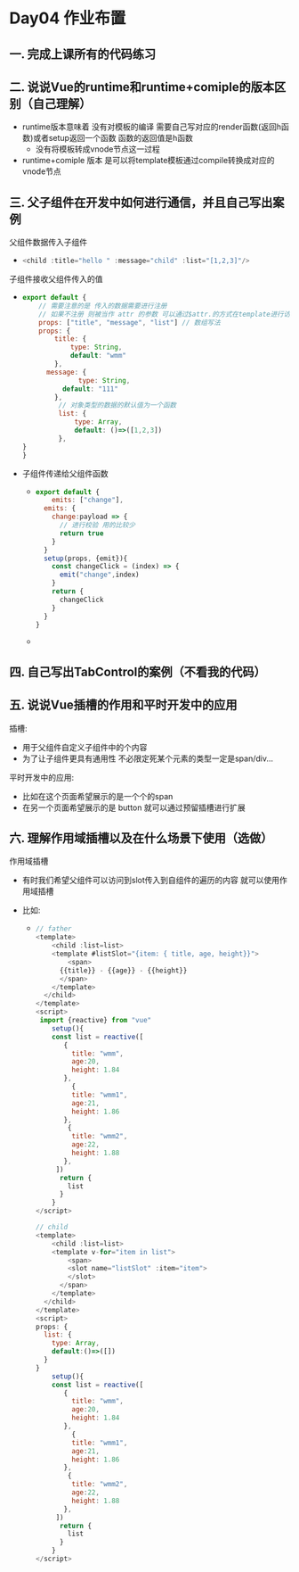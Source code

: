 # Day04 作业布置

## 一. 完成上课所有的代码练习







## 二. 说说Vue的runtime和runtime+comiple的版本区别（自己理解）

- runtime版本意味着 没有对模板的编译 需要自己写对应的render函数(返回h函数)或者setup返回一个函数 函数的返回值是h函数
  - 没有将模板转成vnode节点这一过程 
- runtime+comiple 版本 是可以将template模板通过compile转换成对应的vnode节点 



## 三. 父子组件在开发中如何进行通信，并且自己写出案例

父组件数据传入子组件

- ```js
  <child :title="hello " :message="child" :list="[1,2,3]"/>
  ```

子组件接收父组件传入的值

- ```js
  export default {
      // 需要注意的是 传入的数据需要进行注册
      // 如果不注册 则被当作 attr 的参数 可以通过$attr.的方式在template进行访问 或者会自动进行同类型的合并
      props: ["title", "message", "list"] // 数组写法
      props: {
          title: {
              type: String,
              default: "wmm"
          },
      	message: {
            	type: String,
          	default: "111"
          },
           // 对象类型的数据的默认值为一个函数
           list: {
               type: Array,
               default: ()=>([1,2,3])
           },
  }
  }
  ```

- 子组件传递给父组件函数

  - ```js
    export default {
    	emits: ["change"],
      emits: {
        change:payload => {
          // 进行校验 用的比较少
          return true
        }
      }
      setup(props, {emit}){
        const changeClick = (index) => {
          emit("change",index)
        }
        return {
          changeClick
        }
      }
    }
    ```

  - 



## 四. 自己写出TabControl的案例（不看我的代码）







## 五. 说说Vue插槽的作用和平时开发中的应用

插槽: 

- 用于父组件自定义子组件中的个内容 
- 为了让子组件更具有通用性 不必限定死某个元素的类型一定是span/div...

平时开发中的应用:

- 比如在这个页面希望展示的是一个个的span
- 在另一个页面希望展示的是 button 就可以通过预留插槽进行扩展



## 六. 理解作用域插槽以及在什么场景下使用（选做）

作用域插槽

- 有时我们希望父组件可以访问到slot传入到自组件的遍历的内容 就可以使用作用域插槽

- 比如: 

  - ```js
    // father
    <template>
     	<child :list=list>
      	<template #listSlot="{item: { title, age, height}}">
      		<span>
          {{title}} - {{age}} - {{height}}
          </span>
      	</template>
      </child>
    </template>
    <script>
     import {reactive} from "vue"
    	setup(){
        const list = reactive([
           {
             title: "wmm",
             age:20,
             height: 1.84
           },
             {
             title: "wmm1",
             age:21,
             height: 1.86
           },
            {
             title: "wmm2",
             age:22,
             height: 1.88
           },
         ])
          return {
            list
          }
        }      
    </script>
    
    // child
    <template>
     	<child :list=list>
      	<template v-for="item in list">
      		<span>
          	<slot name="listSlot" :item="item">
          	</slot>
          </span>
      	</template>
      </child>
    </template>
    <script>
    props: {
      list: {
        type: Array,
        default:()=>([])
      }
    }
    	setup(){
        const list = reactive([
           {
             title: "wmm",
             age:20,
             height: 1.84
           },
             {
             title: "wmm1",
             age:21,
             height: 1.86
           },
            {
             title: "wmm2",
             age:22,
             height: 1.88
           },
         ])
          return {
            list
          }
        }      
    </script>
    ```

    
    









































